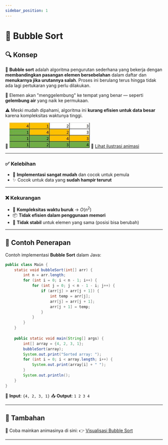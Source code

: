 ```yaml
---
sidebar_position: 1
---
```


# 📌 Bubble Sort

## 🔍 Konsep

🧼 **Bubble sort** adalah algoritma pengurutan sederhana yang bekerja dengan **membandingkan pasangan elemen bersebelahan** dalam daftar dan **menukarnya jika urutannya salah**. Proses ini berulang terus hingga tidak ada lagi pertukaran yang perlu dilakukan.

🔁 Elemen akan "menggelembung" ke tempat yang benar — seperti **gelembung air** yang naik ke permukaan.

⚠️ Meski mudah dipahami, algoritma ini **kurang efisien untuk data besar** karena kompleksitas waktunya tinggi.

📸 ![Ilustrasi Bubblesort](./img/bubblesort.jpg)
🔗 [Lihat ilustrasi animasi](https://visualgo.net/en/sorting)

---

### ✅ Kelebihan

- 🧠 **Implementasi sangat mudah** dan cocok untuk pemula
- ✨ Cocok untuk data yang **sudah hampir terurut**

---

### ❌ Kekurangan

- 🐢 **Kompleksitas waktu buruk** → $O(n^2)$
- 📦 **Tidak efisien dalam penggunaan memori**
- 🔄 **Tidak stabil** untuk elemen yang sama (posisi bisa berubah)

---

## 🧪 Contoh Penerapan

Contoh implementasi **Bubble Sort** dalam Java:

```java
public class Main {
    static void bubbleSort(int[] arr) {
        int n = arr.length;
        for (int i = 0; i < n - 1; i++) {
            for (int j = 0; j < n - 1 - i; j++) {
                if (arr[j] > arr[j + 1]) {
                    int temp = arr[j];
                    arr[j] = arr[j + 1];
                    arr[j + 1] = temp;
                }
            }
        }
    }

    public static void main(String[] args) {
        int[] array = {4, 2, 3, 1};
        bubbleSort(array);
        System.out.print("Sorted array: ");
        for (int i = 0; i < array.length; i++) {
            System.out.print(array[i] + " ");
        }
        System.out.println();
    }
}
```

🧾 **Input**: `{4, 2, 3, 1}`
📤 **Output**: `1 2 3 4`

---

## 🧠 Tambahan

🔎 Coba mainkan animasinya di sini:
👉 [Visualisasi Bubble Sort](https://www.hackerearth.com/practice/algorithms/sorting/bubble-sort/visualize/)

---
